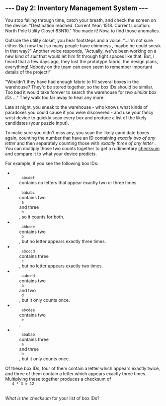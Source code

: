 <article class="day-desc">
 <h2>
  --- Day 2: Inventory Management System ---
 </h2>
 <p>
  You stop falling through time, catch your breath, and check the screen on the device. "Destination reached. Current Year: 1518. Current Location: North Pole Utility Closet 83N10." You made it! Now, to find those anomalies.
 </p>
 <p>
  Outside the utility closet, you hear footsteps and a voice. "...I'm not sure either. But now that
  <span title="This is, in fact, roughly when chimneys became common in houses.">
   so many people have chimneys
  </span>
  , maybe he could sneak in that way?" Another voice responds, "Actually, we've been working on a new kind of
  <em>
   suit
  </em>
  that would let him fit through tight spaces like that. But, I heard that a few days ago, they lost the prototype fabric, the design plans, everything! Nobody on the team can even seem to remember important details of the project!"
 </p>
 <p>
  "Wouldn't they have had enough fabric to fill several boxes in the warehouse? They'd be stored together, so the box IDs should be similar. Too bad it would take forever to search the warehouse for
  <em>
   two similar box IDs
  </em>
  ..." They walk too far away to hear any more.
 </p>
 <p>
  Late at night, you sneak to the warehouse - who knows what kinds of paradoxes you could cause if you were discovered - and use your fancy wrist device to quickly scan every box and produce a list of the likely candidates (your puzzle input).
 </p>
 <p>
  To make sure you didn't miss any, you scan the likely candidate boxes again, counting the number that have an ID containing
  <em>
   exactly two of any letter
  </em>
  and then separately counting those with
  <em>
   exactly three of any letter
  </em>
  . You can multiply those two counts together to get a rudimentary
  <a href="https://en.wikipedia.org/wiki/Checksum">
   checksum
  </a>
  and compare it to what your device predicts.
 </p>
 <p>
  For example, if you see the following box IDs:
 </p>
 <ul>
  <li>
   <code>
    abcdef
   </code>
   contains no letters that appear exactly two or three times.
  </li>
  <li>
   <code>
    bababc
   </code>
   contains two
   <code>
    a
   </code>
   and three
   <code>
    b
   </code>
   , so it counts for both.
  </li>
  <li>
   <code>
    abbcde
   </code>
   contains two
   <code>
    b
   </code>
   , but no letter appears exactly three times.
  </li>
  <li>
   <code>
    abcccd
   </code>
   contains three
   <code>
    c
   </code>
   , but no letter appears exactly two times.
  </li>
  <li>
   <code>
    aabcdd
   </code>
   contains two
   <code>
    a
   </code>
   and two
   <code>
    d
   </code>
   , but it only counts once.
  </li>
  <li>
   <code>
    abcdee
   </code>
   contains two
   <code>
    e
   </code>
   .
  </li>
  <li>
   <code>
    ababab
   </code>
   contains three
   <code>
    a
   </code>
   and three
   <code>
    b
   </code>
   , but it only counts once.
  </li>
 </ul>
 <p>
  Of these box IDs, four of them contain a letter which appears exactly twice, and three of them contain a letter which appears exactly three times. Multiplying these together produces a checksum of
  <code>
   4 * 3 = 12
  </code>
  .
 </p>
 <p>
  <em>
   What is the checksum
  </em>
  for your list of box IDs?
 </p>
</article>
